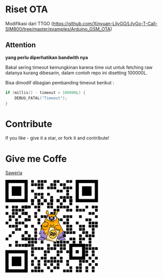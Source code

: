 # Riset OTA

Modifikasi dari TTGO (https://github.com/Xinyuan-LilyGO/LilyGo-T-Call-SIM800/tree/master/examples/Arduino_GSM_OTA)
## Attention

**yang perlu diperhatikan bandwith nya**

Bakal sering timeout kemungkinan karena time out untuk fetching raw datanya kurang dibesarin, dalam contoh repo ini disetting 100000L.

Bisa dimodif dibagian pembanding timeout berikut :

```cpp
if (millis() - timeout > 100000L) {
    DEBUG_FATAL("Timeout");
}
```

# Contribute

If you like - give it a star, or fork it and contribute!

# Give me Coffe 

[Saweria](https://saweria.co/mamunsyuhada)

[![Saweria](docs/qrsaweria.png)](https://saweria.co/mamunsyuhada)


